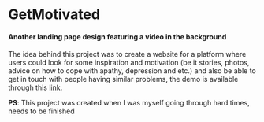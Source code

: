 # GetMotivated
<h4>Another landing page design featuring a video in the background</h4>
<p>The idea behind this project was to create a website for a platform where users could look for some inspiration and motivation (be it stories, photos, advice on how to cope with apathy, depression and etc.) and also be able to get in touch with people having similar problems, the demo is available through this <a href="https://saguanette.github.io/GetMotivated/">link</a>.</p>
<p><b>PS</b>: This project was created when I was myself going through hard times, needs to be finished</p>
